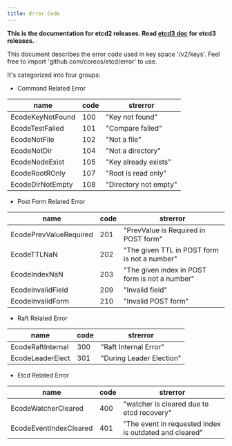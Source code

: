 ```yaml
---
title: Error Code
---
```


**This is the documentation for etcd2 releases. Read [etcd3 doc][v3-docs] for etcd3 releases.**

[v3-docs]: ../docs.md#documentation

This document describes the error code used in key space '/v2/keys'. Feel free to import 'github.com/coreos/etcd/error' to use.

It's categorized into four groups:

- Command Related Error

| name                 | code | strerror              |
|----------------------|------|-----------------------|
| EcodeKeyNotFound     | 100  | "Key not found"       |
| EcodeTestFailed      | 101  | "Compare failed"      |
| EcodeNotFile         | 102  | "Not a file"          |
| EcodeNotDir          | 104  | "Not a directory"     |
| EcodeNodeExist       | 105  | "Key already exists"  |
| EcodeRootROnly       | 107  | "Root is read only"   |
| EcodeDirNotEmpty     | 108  | "Directory not empty" |

- Post Form Related Error

| name                     | code | strerror |
|--------------------------|------|------------------------------------------------|
| EcodePrevValueRequired   | 201  | "PrevValue is Required in POST form"           |
| EcodeTTLNaN              | 202  | "The given TTL in POST form is not a number"   |
| EcodeIndexNaN            | 203  | "The given index in POST form is not a number" |
| EcodeInvalidField        | 209  | "Invalid field"                                |
| EcodeInvalidForm         | 210  | "Invalid POST form"                            |

- Raft Related Error

| name              | code | strerror                 |
|-------------------|------|--------------------------|
| EcodeRaftInternal | 300  | "Raft Internal Error"    |
| EcodeLeaderElect  | 301  | "During Leader Election" |

- Etcd Related Error

| name                    | code | strerror                                               |
|-------------------------|------|--------------------------------------------------------|
| EcodeWatcherCleared     | 400  | "watcher is cleared due to etcd recovery"              |
| EcodeEventIndexCleared  | 401  | "The event in requested index is outdated and cleared" |
